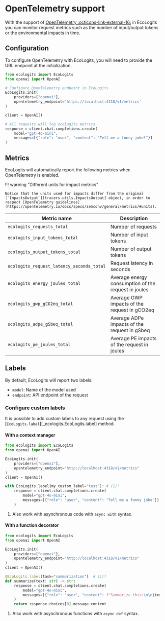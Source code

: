 # OpenTelemetry support

With the support of [OpenTelemetry :octicons-link-external-16:](https://opentelemetry.io/) in EcoLogits you can monitor request metrics such as the number of input/output tokens or the environmental impacts in time.

## Configuration

To configure OpenTelemetry with EcoLogits, you will need to provide the URL endpoint at the initialization.

```python
from ecologits import EcoLogits
from openai import OpenAI

# Configure OpenTelemetry endpoint in EcoLogits
EcoLogits.init(
    providers=["openai"],
    opentelemetry_endpoint='https://localhost:4318/v1/metrics'
)

client = OpenAI()

# All requests will log ecologits metrics
response = client.chat.completions.create(
    model="gpt-4o-mini",
    messages=[{"role": "user", "content": "Tell me a funny joke!"}]
)
```


## Metrics

EcoLogits will automatically report the following metrics when OpenTelemetry is enabled. 

!!! warning "Different units for impact metrics"
    
    Notice that the units used for impacts differ from the original [`ImpactsOutput`][tracers.utils.ImpactsOutput] object, in order to respect [OpenTelemetry guidelines](https://opentelemetry.io/docs/specs/semconv/general/metrics/#units).


| Metric name                               | Description                                         |
|-------------------------------------------|-----------------------------------------------------|
| `ecologits_requests_total`                | Number of requests                                  |
| `ecologits_input_tokens_total`            | Number of input tokens                              |
| `ecologits_output_tokens_total`           | Number of output tokens                             |
| `ecologits_request_latency_seconds_total` | Request latency in seconds                          |
| `ecologits_energy_joules_total`           | Average energy consumption of the request in joules |
| `ecologits_gwp_gCO2eq_total`              | Average GWP impacts of the request in gCO2eq        |
| `ecologits_adpe_gSbeq_total`              | Average ADPe impacts of the request in gSbeq        |
| `ecologits_pe_joules_total`               | Average PE impacts of the request in joules         |


## Labels

By default, EcoLogits will report two labels:

- `model`: Name of the model used
- `endpoint`: API endpoint of the request

### Configure custom labels

It is possible to add custom labels to any request using the [`EcoLogits.label`][_ecologits.EcoLogits.label] method.

#### With a context manager

```python hl_lines="10"
from ecologits import EcoLogits
from openai import OpenAI

EcoLogits.init(
    providers=["openai"], 
    opentelemetry_endpoint="http://localhost:4318/v1/metrics"
)
client = OpenAI()

with EcoLogits.label(my_custom_label="test"): # (1)! 
    response = client.chat.completions.create(
        model="gpt-4o-mini",
        messages=[{"role": "user", "content": "Tell me a funny joke"}]
    )
```

1. Also work with asynchronous code with `async with` syntax.

#### With a function decorator

```python hl_lines="10"
from ecologits import EcoLogits
from openai import OpenAI

EcoLogits.init(
    providers=["openai"], 
    opentelemetry_endpoint="http://localhost:4318/v1/metrics"
)
client = OpenAI()

@EcoLogits.label(task="summarization")  # (1)! 
def summarize(text: str) -> str:
    response = client.chat.completions.create(
        model="gpt-4o-mini",
        messages=[{"role": "user", "content": f"Summarize this:\n\n{text}"}]
    )
    return response.choices[0].message.content
```

1. Also work with asynchronous functions with `async def` syntax.



    